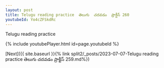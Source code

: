 ```yaml
---
layout: post
title: Telugu reading practice  తెలుగు  చదవడం  ప్రాక్టీస్ 260
youtubeId: Yo4cZFSkdRc
---
```

 
 
Telugu reading practice
 
 
 
 
 


{% include youtubePlayer.html id=page.youtubeId %}
 
[Next]({{ site.baseurl }}{% link  split2/_posts/2023-07-07-Telugu reading practice  తెలుగు  చదవడం  ప్రాక్టీస్ 259.md%})
 
